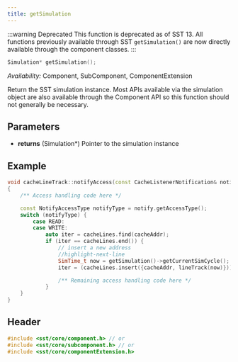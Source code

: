 ```yaml
---
title: getSimulation
---
```


:::warning Deprecated
This function is deprecated as of SST 13. All functions previously available through SST `getSimulation()` are now directly available through the component classes.
:::

```cpp
Simulation* getSimulation();
```
*Availability:* Component, SubComponent, ComponentExtension

Return the SST simulation instance. Most APIs available via the simulation object are also available through the Component API so this function should not generally be necessary. 


## Parameters
* **returns** (Simulation*) Pointer to the simulation instance

## Example

<!--- SOURCE_CODE: sst-elements/src/sst/elements/cassini/cacheLineTrack.cc --->
```cpp title="Excerpt from sst-elements/src/sst/elements/cassini/cacheLineTrack.cc"
void cacheLineTrack::notifyAccess(const CacheListenerNotification& notify)
{
    /** Access handling code here */

    const NotifyAccessType notifyType = notify.getAccessType();
    switch (notifyType) {
        case READ:
        case WRITE:
            auto iter = cacheLines.find(cacheAddr);
            if (iter == cacheLines.end()) {
                // insert a new address 
                //highlight-next-line
                SimTime_t now = getSimulation()->getCurrentSimCycle();
                iter = (cacheLines.insert({cacheAddr, lineTrack(now)})).first;

                /** Remaining access handling code here */
            }
    }
}
```

## Header
```cpp
#include <sst/core/component.h> // or
#include <sst/core/subcomponent.h> // or
#include <sst/core/componentExtension.h>
```
